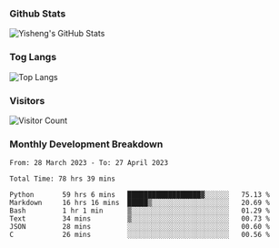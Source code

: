 ### Github Stats
![Yisheng's GitHub Stats](https://github-readme-stats-9qabuvhk1-gongyisheng.vercel.app/api?username=gongyisheng&count_private=true&show_icons=true)
### Tog Langs
![Top Langs](https://github-readme-stats-9qabuvhk1-gongyisheng.vercel.app/api/top-langs/?username=gongyisheng&layout=compact)
### Visitors
![Visitor Count](https://profile-counter.glitch.me/gongyisheng/count.svg)
### Monthly Development Breakdown
<!--START_SECTION:waka-->

```text
From: 28 March 2023 - To: 27 April 2023

Total Time: 78 hrs 39 mins

Python       59 hrs 6 mins   ██████████████████▓░░░░░░   75.13 %
Markdown     16 hrs 16 mins  █████▒░░░░░░░░░░░░░░░░░░░   20.69 %
Bash         1 hr 1 min      ▒░░░░░░░░░░░░░░░░░░░░░░░░   01.29 %
Text         34 mins         ▒░░░░░░░░░░░░░░░░░░░░░░░░   00.73 %
JSON         28 mins         ░░░░░░░░░░░░░░░░░░░░░░░░░   00.60 %
C            26 mins         ░░░░░░░░░░░░░░░░░░░░░░░░░   00.56 %
```

<!--END_SECTION:waka-->
